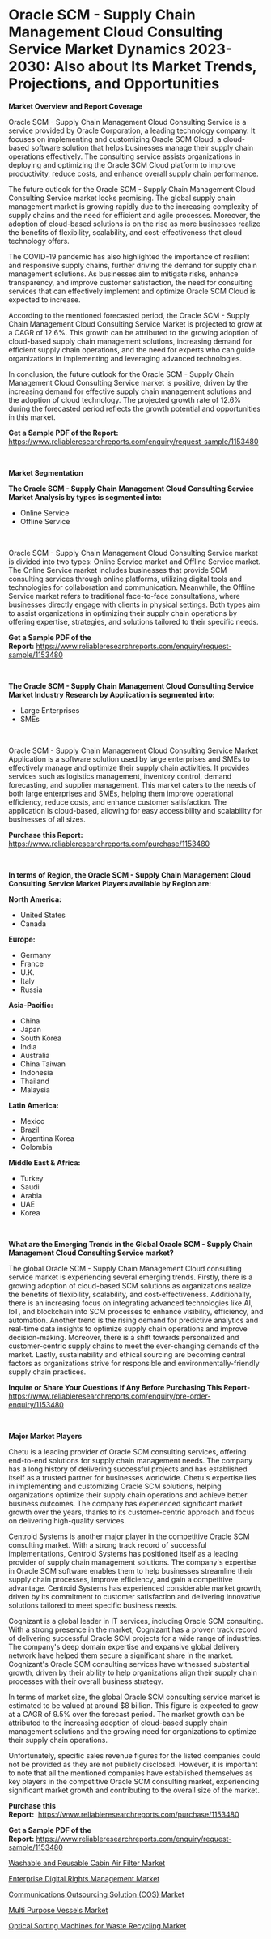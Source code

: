 <p><h1>Oracle SCM - Supply Chain Management Cloud Consulting Service Market Dynamics 2023-2030: Also about Its Market Trends, Projections, and Opportunities</h1></p><p><strong>Market Overview and Report Coverage</strong></p>
<p><p>Oracle SCM - Supply Chain Management Cloud Consulting Service is a service provided by Oracle Corporation, a leading technology company. It focuses on implementing and customizing Oracle SCM Cloud, a cloud-based software solution that helps businesses manage their supply chain operations effectively. The consulting service assists organizations in deploying and optimizing the Oracle SCM Cloud platform to improve productivity, reduce costs, and enhance overall supply chain performance.</p><p>The future outlook for the Oracle SCM - Supply Chain Management Cloud Consulting Service market looks promising. The global supply chain management market is growing rapidly due to the increasing complexity of supply chains and the need for efficient and agile processes. Moreover, the adoption of cloud-based solutions is on the rise as more businesses realize the benefits of flexibility, scalability, and cost-effectiveness that cloud technology offers.</p><p>The COVID-19 pandemic has also highlighted the importance of resilient and responsive supply chains, further driving the demand for supply chain management solutions. As businesses aim to mitigate risks, enhance transparency, and improve customer satisfaction, the need for consulting services that can effectively implement and optimize Oracle SCM Cloud is expected to increase.</p><p>According to the mentioned forecasted period, the Oracle SCM - Supply Chain Management Cloud Consulting Service Market is projected to grow at a CAGR of 12.6%. This growth can be attributed to the growing adoption of cloud-based supply chain management solutions, increasing demand for efficient supply chain operations, and the need for experts who can guide organizations in implementing and leveraging advanced technologies.</p><p>In conclusion, the future outlook for the Oracle SCM - Supply Chain Management Cloud Consulting Service market is positive, driven by the increasing demand for effective supply chain management solutions and the adoption of cloud technology. The projected growth rate of 12.6% during the forecasted period reflects the growth potential and opportunities in this market.</p></p>
<p><strong>Get a Sample PDF of the Report:</strong> <a href="https://www.reliableresearchreports.com/enquiry/request-sample/1153480">https://www.reliableresearchreports.com/enquiry/request-sample/1153480</a></p>
<p>&nbsp;</p>
<p><strong>Market Segmentation</strong></p>
<p><strong>The Oracle SCM - Supply Chain Management Cloud Consulting Service Market Analysis by types is segmented into:</strong></p>
<p><ul><li>Online Service</li><li>Offline Service</li></ul></p>
<p>&nbsp;</p>
<p><p>Oracle SCM - Supply Chain Management Cloud Consulting Service market is divided into two types: Online Service market and Offline Service market. The Online Service market includes businesses that provide SCM consulting services through online platforms, utilizing digital tools and technologies for collaboration and communication. Meanwhile, the Offline Service market refers to traditional face-to-face consultations, where businesses directly engage with clients in physical settings. Both types aim to assist organizations in optimizing their supply chain operations by offering expertise, strategies, and solutions tailored to their specific needs.</p></p>
<p><strong>Get a Sample PDF of the Report:</strong>&nbsp;<a href="https://www.reliableresearchreports.com/enquiry/request-sample/1153480">https://www.reliableresearchreports.com/enquiry/request-sample/1153480</a></p>
<p>&nbsp;</p>
<p><strong>The Oracle SCM - Supply Chain Management Cloud Consulting Service Market Industry Research by Application is segmented into:</strong></p>
<p><ul><li>Large Enterprises</li><li>SMEs</li></ul></p>
<p>&nbsp;</p>
<p><p>Oracle SCM - Supply Chain Management Cloud Consulting Service Market Application is a software solution used by large enterprises and SMEs to effectively manage and optimize their supply chain activities. It provides services such as logistics management, inventory control, demand forecasting, and supplier management. This market caters to the needs of both large enterprises and SMEs, helping them improve operational efficiency, reduce costs, and enhance customer satisfaction. The application is cloud-based, allowing for easy accessibility and scalability for businesses of all sizes.</p></p>
<p><strong>Purchase this Report:</strong>&nbsp; <a href="https://www.reliableresearchreports.com/purchase/1153480">https://www.reliableresearchreports.com/purchase/1153480</a></p>
<p>&nbsp;</p>
<p><strong>In terms of Region, the Oracle SCM - Supply Chain Management Cloud Consulting Service Market Players available by Region are:</strong></p>
<p>
    <p> <strong> North America: </strong>
        <ul>
            <li>United States</li>
            <li>Canada</li>
        </ul>
        </p> 
    <p> <strong> Europe: </strong>
        <ul>
            <li>Germany</li>
            <li>France</li>
            <li>U.K.</li>
            <li>Italy</li>
            <li>Russia</li>
        </ul>
        </p> 
    <p> <strong> Asia-Pacific: </strong>
        <ul>
            <li>China</li>
            <li>Japan</li>
            <li>South Korea</li>
            <li>India</li>
            <li>Australia</li>
            <li>China Taiwan</li>
            <li>Indonesia</li>
            <li>Thailand</li>
            <li>Malaysia</li>
        </ul>
        </p> 
    <p> <strong> Latin America: </strong>
        <ul>
            <li>Mexico</li>
            <li>Brazil</li>
            <li>Argentina Korea</li>
            <li>Colombia</li>
        </ul>
        </p> 
    <p> <strong> Middle East & Africa: </strong>
        <ul>
            <li>Turkey</li>
            <li>Saudi</li>
            <li>Arabia</li>
            <li>UAE</li>
            <li>Korea</li>
        </ul>
    </p>
    </p>
<p>&nbsp;</p>
<p><strong>What are the Emerging Trends in the Global Oracle SCM - Supply Chain Management Cloud Consulting Service market?</strong></p>
<p><p>The global Oracle SCM - Supply Chain Management Cloud consulting service market is experiencing several emerging trends. Firstly, there is a growing adoption of cloud-based SCM solutions as organizations realize the benefits of flexibility, scalability, and cost-effectiveness. Additionally, there is an increasing focus on integrating advanced technologies like AI, IoT, and blockchain into SCM processes to enhance visibility, efficiency, and automation. Another trend is the rising demand for predictive analytics and real-time data insights to optimize supply chain operations and improve decision-making. Moreover, there is a shift towards personalized and customer-centric supply chains to meet the ever-changing demands of the market. Lastly, sustainability and ethical sourcing are becoming central factors as organizations strive for responsible and environmentally-friendly supply chain practices.</p></p>
<p><strong>Inquire or Share Your Questions If Any Before Purchasing This Report</strong>- <a href="https://www.reliableresearchreports.com/enquiry/pre-order-enquiry/1153480">https://www.reliableresearchreports.com/enquiry/pre-order-enquiry/1153480</a></p>
<p>&nbsp;</p>
<p><strong>Major Market Players</strong></p>
<p><p>Chetu is a leading provider of Oracle SCM consulting services, offering end-to-end solutions for supply chain management needs. The company has a long history of delivering successful projects and has established itself as a trusted partner for businesses worldwide. Chetu's expertise lies in implementing and customizing Oracle SCM solutions, helping organizations optimize their supply chain operations and achieve better business outcomes. The company has experienced significant market growth over the years, thanks to its customer-centric approach and focus on delivering high-quality services.</p><p>Centroid Systems is another major player in the competitive Oracle SCM consulting market. With a strong track record of successful implementations, Centroid Systems has positioned itself as a leading provider of supply chain management solutions. The company's expertise in Oracle SCM software enables them to help businesses streamline their supply chain processes, improve efficiency, and gain a competitive advantage. Centroid Systems has experienced considerable market growth, driven by its commitment to customer satisfaction and delivering innovative solutions tailored to meet specific business needs.</p><p>Cognizant is a global leader in IT services, including Oracle SCM consulting. With a strong presence in the market, Cognizant has a proven track record of delivering successful Oracle SCM projects for a wide range of industries. The company's deep domain expertise and expansive global delivery network have helped them secure a significant share in the market. Cognizant's Oracle SCM consulting services have witnessed substantial growth, driven by their ability to help organizations align their supply chain processes with their overall business strategy.</p><p>In terms of market size, the global Oracle SCM consulting service market is estimated to be valued at around $8 billion. This figure is expected to grow at a CAGR of 9.5% over the forecast period. The market growth can be attributed to the increasing adoption of cloud-based supply chain management solutions and the growing need for organizations to optimize their supply chain operations.</p><p>Unfortunately, specific sales revenue figures for the listed companies could not be provided as they are not publicly disclosed. However, it is important to note that all the mentioned companies have established themselves as key players in the competitive Oracle SCM consulting market, experiencing significant market growth and contributing to the overall size of the market.</p></p>
<p><strong>Purchase this Report:</strong>&nbsp;&nbsp;<a href="https://www.reliableresearchreports.com/purchase/1153480">https://www.reliableresearchreports.com/purchase/1153480</a></p>
<p></p>
<p><strong>Get a Sample PDF of the Report:</strong>&nbsp;<a href="https://www.reliableresearchreports.com/enquiry/request-sample/1153480">https://www.reliableresearchreports.com/enquiry/request-sample/1153480</a></p>
<p><p><a href="https://github.com/ruslanpoljakovrd177/Market-Research-Report-List-1/blob/main/washable-and-reusable-cabin-air-filter-market.md">Washable and Reusable Cabin Air Filter Market</a></p><p><a href="https://medium.com/@edwinsporer/enterprise-digital-rights-management-market-comprehensive-assessment-by-type-application-and-bad4dd3543a5">Enterprise Digital Rights Management Market</a></p><p><a href="https://www.linkedin.com/pulse/communications-outsourcing-solution-cos-market-research-report-xjjwe/">Communications Outsourcing Solution (COS) Market</a></p><p><a href="https://medium.com/@isomjohnson/multi-purpose-vessels-market-analysis-and-sze-forecasted-for-period-from-2023-to-2030-3af3af2c8259">Multi Purpose Vessels Market</a></p><p><a href="https://www.linkedin.com/pulse/optical-sorting-machines-waste-recycling-market-research-im7jc/">Optical Sorting Machines for Waste Recycling Market</a></p></p>